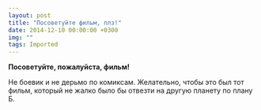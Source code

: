 ```yaml
---
layout: post
title: "Посоветуйте фильм, плз!"
date: 2014-12-10 00:00:00 +0300
img: ""
tags: Imported
---
```


**Посоветуйте, пожалуйста, фильм!**

Не боевик и не дерьмо по комиксам. Желательно, чтобы это был тот фильм, который не жалко было бы отвезти на другую планету по плану Б.